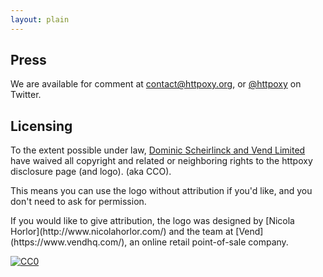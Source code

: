 ```yaml
---
layout: plain
---
```


## Press

We are available for comment at [contact@httpoxy.org](mailto:contact@httpoxy.org?subject=Press), or
[@httpoxy](https://twitter.com/httpoxy) on Twitter.

## Licensing

<div class="row">
    <div class="col-sm-9">
        <p xmlns:dct="http://purl.org/dc/terms/">
            To the extent possible under law, <a rel="dct:publisher" href="https://httpoxy.org/"><span property="dct:title">Dominic
            Scheirlinck</span> and <span property="dct:title">Vend Limited</span></a> have waived all copyright and related or
            neighboring rights to <span property="dct:title">the httpoxy disclosure page (and logo)</span>. (aka <abbr>CCO</abbr>).
        </p>
        <p>
            This means you can use the logo without attribution if you'd like, and you don't need to ask for permission.
        </p>
        <p markdown="1">
            If you would like to give attribution, the logo was designed by [Nicola Horlor](http://www.nicolahorlor.com/)
            and the team at [Vend](https://www.vendhq.com/), an online retail point-of-sale company.
        </p>
    </div>
    <div class="col-sm-3">
        <a rel="license"
           href="http://creativecommons.org/publicdomain/zero/1.0/">
            <img src="https://licensebuttons.net/p/zero/1.0/88x31.png" style="border-style: none;" alt="CC0" />
        </a>
    </div>
</div>
